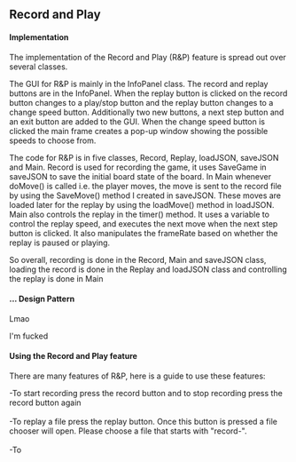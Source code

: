 <h2>Record and Play</h2>
<h4>Implementation</h4>
<p>The implementation of the Record and Play (R&P) feature is spread out 
over several classes. </p>
<p>The GUI for R&P is mainly in the InfoPanel class. 
The record and replay buttons are in the InfoPanel. When the replay button
is clicked on the record button changes to a play/stop button and the replay
button changes to a change speed button. Additionally two new buttons, a next step button 
and an exit button are added to the GUI. When the change speed button is clicked
the main frame creates a pop-up window showing the possible speeds to choose from.
 </p>

<p>The code for R&P is in five classes, Record, Replay, loadJSON, saveJSON and Main. 
Record is used for recording the game, it uses SaveGame in saveJSON to 
save the initial board state of the board. In Main whenever doMove() is called 
i.e. the player moves, the move is sent to the record file by using the SaveMove() method
I created in saveJSON. These moves are loaded later for the replay by using the loadMove()
method in loadJSON. Main also controls the replay in the timer() method. It uses a variable
to control the replay speed, and executes the next move when the next step button is clicked.
It also manipulates the frameRate based on whether the replay is paused or playing. </p>

<p> So overall, recording is done in the Record, Main and saveJSON class, loading the record 
is done in the Replay and loadJSON class and controlling the replay is done in Main</p>

<h4>... Design Pattern</h4>

<p>Lmao</p>

<p>I'm fucked</p>

<h4>Using the Record and Play feature</h4>
<p>There are many features of R&P, here is a guide to use these features:

-To start recording press the record button and to stop recording press the record button again
<br> <br>
-To replay a file press the replay button. Once this button is pressed a file chooser will open.
Please choose a file that starts with "record-". 
<br> <br>
-To
</p>